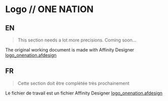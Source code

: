 Logo // ONE NATION
==================

## EN

> This section needs a lot more precisions. Coming soon...

The original working document is made with Affinity Designer [logo_onenation.afdesign](./logo_onenation.afdesign)

## FR

> Cette section doit être complétée très prochainement

Le fichier de travail est un fichier Affinity Designer [logo_onenation.afdesign](./logo_onenation.afdesign)